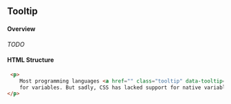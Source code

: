 ## Tooltip

#### Overview
_TODO_

#### HTML Structure
```html
 <p>
    Most programming languages <a href="" class="tooltip" data-tooltip="default tooltip">have support </a>
    for variables. But sadly, CSS has lacked support for native variables from the very beginning.
</p>
```
